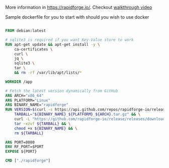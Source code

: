 More information in https://rapidforge.io/. Checkout [walkthrough video](https://youtu.be/k8p6r3uzEnI?si=7tutiWTuQBOYG-Gj)

Sample dockerfile for you to start with should you wish to use docker

```dockerfile

FROM debian:latest

# sqlite3 is required if you want Key-Value store to work
RUN apt-get update && apt-get install -y \
    ca-certificates \
    curl \
    jq \
    sqlite3 \
    tar \
    && rm -rf /var/lib/apt/lists/*

WORKDIR /app

# Fetch the latest version dynamically from GitHub
ARG ARCH="x86_64"
ARG PLATFORM="Linux"
ARG BINARY_NAME="rapidforge"
RUN VERSION=$(curl -s https://api.github.com/repos/rapidforge-io/release/releases/latest | jq -r '.tag_name') && \
    TARBALL="${BINARY_NAME}_${PLATFORM}_${ARCH}.tar.gz" && \
    curl -L "https://github.com/rapidforge-io/release/releases/download/${VERSION}/${TARBALL}" -o ${TARBALL} && \
    tar -xzvf ${TARBALL} && \
    chmod +x ${BINARY_NAME} && \
    rm ${TARBALL}

ARG PORT=8080
ENV RF_PORT=$PORT
EXPOSE ${PORT}

CMD ["./rapidforge"]
```
